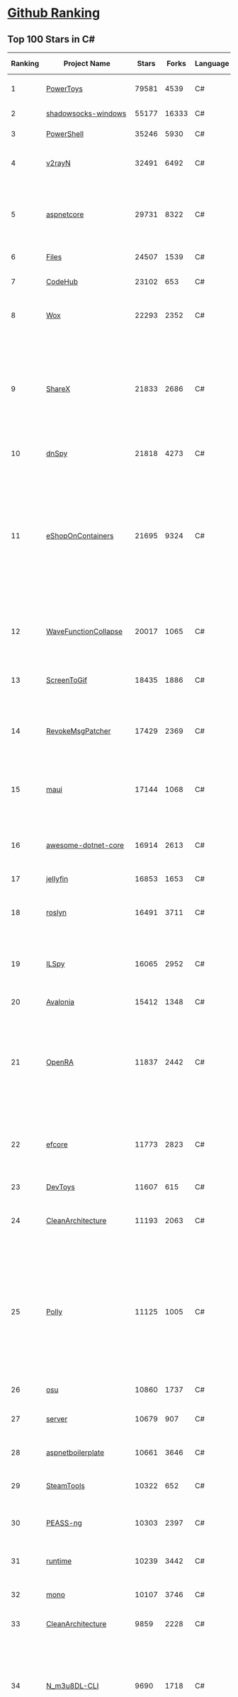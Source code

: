 [Github Ranking](../README.md)
==========

## Top 100 Stars in C\#

| Ranking | Project Name | Stars | Forks | Language | Open Issues | Description | Last Commit |
| ------- | ------------ | ----- | ----- | -------- | ----------- | ----------- | ----------- |
| 1 | [PowerToys](https://github.com/microsoft/PowerToys) | 79581 | 4539 | C# | 3526 | Windows system utilities to maximize productivity | 2022-10-07T17:51:58Z |
| 2 | [shadowsocks-windows](https://github.com/shadowsocks/shadowsocks-windows) | 55177 | 16333 | C# | 106 | A C# port of shadowsocks | 2022-08-25T23:51:40Z |
| 3 | [PowerShell](https://github.com/PowerShell/PowerShell) | 35246 | 5930 | C# | 3188 | PowerShell for every system! | 2022-10-07T19:44:27Z |
| 4 | [v2rayN](https://github.com/2dust/v2rayN) | 32491 | 6492 | C# | 40 | A V2Ray client for Windows, support Xray core and v2fly core | 2022-09-30T22:39:59Z |
| 5 | [aspnetcore](https://github.com/dotnet/aspnetcore) | 29731 | 8322 | C# | 2291 | ASP.NET Core is a cross-platform .NET framework for building modern cloud-based web applications on Windows, Mac, or Linux. | 2022-10-07T20:04:01Z |
| 6 | [Files](https://github.com/files-community/Files) | 24507 | 1539 | C# | 612 | Building the best File Manager for Windows | 2022-10-07T19:39:06Z |
| 7 | [CodeHub](https://github.com/CodeHubApp/CodeHub) | 23102 | 653 | C# | 234 | CodeHub is an iOS application written using Xamarin | 2022-06-22T16:14:05Z |
| 8 | [Wox](https://github.com/Wox-launcher/Wox) | 22293 | 2352 | C# | 912 | Launcher for Windows, an alternative to Alfred and Launchy. | 2022-10-02T16:49:38Z |
| 9 | [ShareX](https://github.com/ShareX/ShareX) | 21833 | 2686 | C# | 346 | ShareX is a free and open source program that lets you capture or record any area of your screen and share it with a single press of a key. It also allows uploading images, text or other types of files to many supported destinations you can choose from. | 2022-10-06T05:18:00Z |
| 10 | [dnSpy](https://github.com/dnSpy/dnSpy) | 21818 | 4273 | C# | 0 | .NET debugger and assembly editor | 2020-12-20T23:55:15Z |
| 11 | [eShopOnContainers](https://github.com/dotnet-architecture/eShopOnContainers) | 21695 | 9324 | C# | 23 | Cross-platform .NET sample microservices and container based application that runs on Linux Windows and macOS. Powered by .NET 6, Docker Containers and Azure Kubernetes Services. Supports Visual Studio, VS for Mac and CLI based environments with Docker CLI, dotnet CLI, VS Code or any other code editor. | 2022-09-26T12:17:49Z |
| 12 | [WaveFunctionCollapse](https://github.com/mxgmn/WaveFunctionCollapse) | 20017 | 1065 | C# | 1 | Bitmap & tilemap generation from a single example with the help of ideas from quantum mechanics | 2022-07-26T08:07:41Z |
| 13 | [ScreenToGif](https://github.com/NickeManarin/ScreenToGif) | 18435 | 1886 | C# | 199 | 🎬 ScreenToGif allows you to record a selected area of your screen, edit and save it as a gif or video. | 2022-09-29T11:34:31Z |
| 14 | [RevokeMsgPatcher](https://github.com/huiyadanli/RevokeMsgPatcher) | 17429 | 2369 | C# | 29 | :trollface: A hex editor for WeChat/QQ/TIM - PC版微信/QQ/TIM防撤回补丁（我已经看到了，撤回也没用了） | 2022-09-24T09:48:10Z |
| 15 | [maui](https://github.com/dotnet/maui) | 17144 | 1068 | C# | 1750 | .NET MAUI is the .NET Multi-platform App UI, a framework for building native device applications spanning mobile, tablet, and desktop. | 2022-10-07T19:16:51Z |
| 16 | [awesome-dotnet-core](https://github.com/thangchung/awesome-dotnet-core) | 16914 | 2613 | C# | 19 | :honeybee: A collection of awesome .NET core libraries, tools, frameworks and software | 2022-10-04T18:22:21Z |
| 17 | [jellyfin](https://github.com/jellyfin/jellyfin) | 16853 | 1653 | C# | 815 | The Free Software Media System | 2022-10-07T14:35:19Z |
| 18 | [roslyn](https://github.com/dotnet/roslyn) | 16491 | 3711 | C# | 9073 | The Roslyn .NET compiler provides C# and Visual Basic languages with rich code analysis APIs. | 2022-10-07T20:05:36Z |
| 19 | [ILSpy](https://github.com/icsharpcode/ILSpy) | 16065 | 2952 | C# | 169 | .NET Decompiler with support for PDB generation, ReadyToRun, Metadata (&more) - cross-platform! | 2022-10-07T03:29:42Z |
| 20 | [Avalonia](https://github.com/AvaloniaUI/Avalonia) | 15412 | 1348 | C# | 1234 | A cross-platform UI framework for .NET | 2022-10-07T18:10:50Z |
| 21 | [OpenRA](https://github.com/OpenRA/OpenRA) | 11837 | 2442 | C# | 1441 | Open Source real-time strategy game engine for early Westwood games such as Command & Conquer: Red Alert written in C# using SDL and OpenGL. Runs on Windows, Linux, *BSD and Mac OS X. | 2022-10-07T19:44:12Z |
| 22 | [efcore](https://github.com/dotnet/efcore) | 11773 | 2823 | C# | 1662 | EF Core is a modern object-database mapper for .NET. It supports LINQ queries, change tracking, updates, and schema migrations. | 2022-10-07T18:17:23Z |
| 23 | [DevToys](https://github.com/veler/DevToys) | 11607 | 615 | C# | 187 | A Swiss Army knife for developers. | 2022-10-07T19:26:06Z |
| 24 | [CleanArchitecture](https://github.com/ardalis/CleanArchitecture) | 11193 | 2063 | C# | 15 | Clean Architecture Solution Template: A starting point for Clean Architecture with ASP.NET Core | 2022-10-07T14:43:22Z |
| 25 | [Polly](https://github.com/App-vNext/Polly) | 11125 | 1005 | C# | 83 | Polly is a .NET resilience and transient-fault-handling library that allows developers to express policies such as Retry, Circuit Breaker, Timeout, Bulkhead Isolation, and Fallback in a fluent and thread-safe manner. From version 6.0.1, Polly targets .NET Standard 1.1 and 2.0+. | 2022-10-03T11:21:53Z |
| 26 | [osu](https://github.com/ppy/osu) | 10860 | 1737 | C# | 859 | rhythm is just a *click* away! | 2022-10-07T18:52:20Z |
| 27 | [server](https://github.com/bitwarden/server) | 10679 | 907 | C# | 24 | The core infrastructure backend (API, database, Docker, etc). | 2022-10-07T20:06:01Z |
| 28 | [aspnetboilerplate](https://github.com/aspnetboilerplate/aspnetboilerplate) | 10661 | 3646 | C# | 193 | ASP.NET Boilerplate - Web Application Framework | 2022-10-03T05:40:17Z |
| 29 | [SteamTools](https://github.com/BeyondDimension/SteamTools) | 10322 | 652 | C# | 378 | 🛠「Watt Toolkit」是一个开源跨平台的多功能 Steam 工具箱。 | 2022-10-07T10:12:25Z |
| 30 | [PEASS-ng](https://github.com/carlospolop/PEASS-ng) | 10303 | 2397 | C# | 6 | PEASS - Privilege Escalation Awesome Scripts SUITE (with colors) | 2022-10-06T16:05:44Z |
| 31 | [runtime](https://github.com/dotnet/runtime) | 10239 | 3442 | C# | 7615 | .NET is a cross-platform runtime for cloud, mobile, desktop, and IoT apps. | 2022-10-07T20:05:37Z |
| 32 | [mono](https://github.com/mono/mono) | 10107 | 3746 | C# | 2083 | Mono open source ECMA CLI, C# and .NET implementation. | 2022-10-06T16:27:47Z |
| 33 | [CleanArchitecture](https://github.com/jasontaylordev/CleanArchitecture) | 9859 | 2228 | C# | 9 | Clean Architecture Solution Template for .NET 6 | 2022-09-27T11:23:51Z |
| 34 | [N_m3u8DL-CLI](https://github.com/nilaoda/N_m3u8DL-CLI) | 9690 | 1718 | C# | 206 | [.NET] m3u8 downloader 开源的命令行m3u8/HLS/dash下载器，支持普通AES-128-CBC解密，多线程，自定义请求头等. 支持简体中文,繁体中文和英文. English Supported. | 2022-09-05T13:55:12Z |
| 35 | [Newtonsoft.Json](https://github.com/JamesNK/Newtonsoft.Json) | 9611 | 3098 | C# | 592 | Json.NET is a popular high-performance JSON framework for .NET | 2022-10-06T00:40:05Z |
| 36 | [UnityCsReference](https://github.com/Unity-Technologies/UnityCsReference) | 9606 | 2140 | C# | 0 | Unity C# reference source code. | 2022-10-06T15:35:56Z |
| 37 | [AssetStudio](https://github.com/Perfare/AssetStudio) | 9346 | 1804 | C# | 134 | AssetStudio is a tool for exploring, extracting and exporting assets and assetbundles. | 2022-08-10T08:30:00Z |
| 38 | [csharplang](https://github.com/dotnet/csharplang) | 9227 | 942 | C# | 421 | The official repo for the design of the C# programming language | 2022-10-04T23:49:03Z |
| 39 | [basic-computer-games](https://github.com/coding-horror/basic-computer-games) | 9050 | 1167 | C# | 14 | An updated version of the classic "Basic Computer Games" book, with well-written examples in a variety of common MEMORY SAFE, SCRIPTING programming languages. See https://coding-horror.github.io/basic-computer-games/ | 2022-10-05T03:30:15Z |
| 40 | [CefSharp](https://github.com/cefsharp/CefSharp) | 8958 | 2821 | C# | 41 | .NET (WPF and Windows Forms) bindings for the Chromium Embedded Framework | 2022-10-07T11:45:07Z |
| 41 | [AssetStudio](https://github.com/Perfare/AssetStudio) | 9346 | 1804 | C# | 134 | AssetStudio is a tool for exploring, extracting and exporting assets and assetbundles. | 2022-08-10T08:30:00Z |
| 42 | [csharplang](https://github.com/dotnet/csharplang) | 9227 | 942 | C# | 421 | The official repo for the design of the C# programming language | 2022-10-04T23:49:03Z |
| 43 | [basic-computer-games](https://github.com/coding-horror/basic-computer-games) | 9050 | 1167 | C# | 14 | An updated version of the classic "Basic Computer Games" book, with well-written examples in a variety of common MEMORY SAFE, SCRIPTING programming languages. See https://coding-horror.github.io/basic-computer-games/ | 2022-10-05T03:30:15Z |
| 44 | [AutoMapper](https://github.com/AutoMapper/AutoMapper) | 9005 | 1682 | C# | 0 | A convention-based object-object mapper in .NET.  | 2022-10-05T19:53:29Z |
| 45 | [CefSharp](https://github.com/cefsharp/CefSharp) | 8958 | 2821 | C# | 41 | .NET (WPF and Windows Forms) bindings for the Chromium Embedded Framework | 2022-10-07T11:45:07Z |
| 46 | [orleans](https://github.com/dotnet/orleans) | 8827 | 1905 | C# | 344 | Cloud Native application framework for .NET | 2022-10-07T11:49:48Z |
| 47 | [MonoGame](https://github.com/MonoGame/MonoGame) | 8814 | 2638 | C# | 681 | One framework for creating powerful cross-platform games. | 2022-10-05T01:44:43Z |
| 48 | [SignalR](https://github.com/SignalR/SignalR) | 8747 | 2288 | C# | 22 | Incredibly simple real-time web for .NET | 2022-10-04T18:13:27Z |
| 49 | [FastGithub](https://github.com/dotnetcore/FastGithub) | 8730 | 1188 | C# | 71 | github加速神器，解决github打不开、用户头像无法加载、releases无法上传下载、git-clone、git-pull、git-push失败等问题 | 2022-10-05T06:20:21Z |
| 50 | [lively](https://github.com/rocksdanister/lively) | 8710 | 726 | C# | 168 | Free and open-source software that allows users to set animated desktop wallpapers and screensavers powered by WinUI3 | 2022-10-07T14:11:25Z |
| 51 | [abp](https://github.com/abpframework/abp) | 8685 | 2737 | C# | 628 | Open Source Web Application Framework for ASP.NET Core | 2022-10-07T19:56:49Z |
| 52 | [RestSharp](https://github.com/restsharp/RestSharp) | 8629 | 2246 | C# | 13 | Simple REST and HTTP API Client for .NET | 2022-10-06T22:17:34Z |
| 53 | [MediatR](https://github.com/jbogard/MediatR) | 8584 | 1004 | C# | 0 | Simple, unambitious mediator implementation in .NET | 2022-10-04T13:32:33Z |
| 54 | [choco](https://github.com/chocolatey/choco) | 8583 | 852 | C# | 765 | Chocolatey - the package manager for Windows | 2022-10-06T17:07:46Z |
| 55 | [ArchiSteamFarm](https://github.com/JustArchiNET/ArchiSteamFarm) | 8574 | 947 | C# | 2 | C# application with primary purpose of farming Steam cards from multiple accounts simultaneously. | 2022-10-07T19:18:40Z |
| 56 | [CMWTAT_Digital_Edition](https://github.com/TGSAN/CMWTAT_Digital_Edition) | 8568 | 1380 | C# | 10 | CloudMoe Windows 10/11 Activation Toolkit get digital license, the best open source Win 10/11 activator in GitHub. GitHub 上最棒的开源 Win10/Win11 数字权利（数字许可证）激活工具！ | 2022-09-16T08:27:22Z |
| 57 | [MahApps.Metro](https://github.com/MahApps/MahApps.Metro) | 8452 | 2411 | C# | 66 | A framework that allows developers to cobble together a better UI for their own WPF applications with minimal effort. | 2022-10-03T04:41:31Z |
| 58 | [FluentTerminal](https://github.com/felixse/FluentTerminal) | 8445 | 423 | C# | 237 | A Terminal Emulator based on UWP and web technologies. | 2022-07-22T20:06:09Z |
| 59 | [BenchmarkDotNet](https://github.com/dotnet/BenchmarkDotNet) | 8179 | 805 | C# | 153 | Powerful .NET library for benchmarking | 2022-10-07T16:43:58Z |
| 60 | [downkyi](https://github.com/leiurayer/downkyi) | 8169 | 1093 | C# | 247 | 哔哩下载姬downkyi，B站视频下载工具，支持批量下载，支持8K、HDR、杜比视界，提供工具箱（音视频提取、去水印等）。 | 2022-09-08T02:28:25Z |
| 61 | [Captura](https://github.com/MathewSachin/Captura) | 7649 | 1499 | C# | 109 | Capture Screen, Audio, Cursor, Mouse Clicks and Keystrokes | 2020-08-16T15:25:25Z |
| 62 | [FluentValidation](https://github.com/FluentValidation/FluentValidation) | 7630 | 1083 | C# | 5 | A popular .NET validation library for building strongly-typed validation rules. | 2022-09-28T16:56:19Z |
| 63 | [nopCommerce](https://github.com/nopSolutions/nopCommerce) | 7579 | 4298 | C# | 146 | ASP.NET Core eCommerce software. nopCommerce is a free and open-source shopping cart. | 2022-10-07T07:24:33Z |
| 64 | [WeiXinMPSDK](https://github.com/JeffreySu/WeiXinMPSDK) | 7536 | 4235 | C# | 178 | 微信全平台 SDK Senparc.Weixin for C#，支持 .NET Framework 及 .NET Core、.NET 6.0。已支持微信公众号、小程序、小游戏、企业号、企业微信、开放平台、微信支付、JSSDK、微信周边等全平台。 WeChat SDK for C#. | 2022-09-30T12:58:27Z |
| 65 | [modular-monolith-with-ddd](https://github.com/kgrzybek/modular-monolith-with-ddd) | 7440 | 1109 | C# | 39 | Full Modular Monolith application with Domain-Driven Design approach. | 2022-09-02T02:49:26Z |
| 66 | [Ocelot](https://github.com/ThreeMammals/Ocelot) | 7255 | 1489 | C# | 507 | .NET core API Gateway | 2022-09-26T07:26:46Z |
| 67 | [Terminal.Gui](https://github.com/gui-cs/Terminal.Gui) | 7213 | 563 | C# | 59 | Cross Platform Terminal UI toolkit for .NET | 2022-10-06T10:39:57Z |
| 68 | [ReactiveUI](https://github.com/reactiveui/ReactiveUI) | 7187 | 1101 | C# | 71 | An advanced, composable, functional reactive model-view-viewmodel framework for all .NET platforms that is inspired by functional reactive programming. ReactiveUI allows you to  abstract mutable state away from your user interfaces, express the idea around a feature in one readable place and improve the testability of your application. | 2022-10-06T21:54:36Z |
| 69 | [Nancy](https://github.com/NancyFx/Nancy) | 7179 | 1515 | C# | 196 | Lightweight, low-ceremony, framework for building HTTP based services on .Net and Mono | 2021-01-24T13:28:09Z |
| 70 | [ailab](https://github.com/microsoft/ailab) | 7140 | 1331 | C# | 26 | Experience, Learn and Code the latest breakthrough innovations with Microsoft AI | 2022-08-29T14:01:17Z |
| 71 | [Humanizer](https://github.com/Humanizr/Humanizer) | 7132 | 866 | C# | 190 | Humanizer meets all your .NET needs for manipulating and displaying strings, enums, dates, times, timespans, numbers and quantities | 2022-10-02T11:31:57Z |
| 72 | [practical-aspnetcore](https://github.com/dodyg/practical-aspnetcore) | 7080 | 947 | C# | 160 | Practical samples of ASP.NET Core 2.1, 2.2, 3.1, 5.0, 6.0 and 7.0  projects you can use. Readme contains explanations on all projects. | 2022-10-03T07:51:44Z |
| 73 | [uno](https://github.com/unoplatform/uno) | 7037 | 569 | C# | 1106 | Build Mobile, Desktop and WebAssembly apps with C# and XAML. Today. Open source and professionally supported. | 2022-10-07T19:19:16Z |
| 74 | [LiteDB](https://github.com/mbdavid/LiteDB) | 6774 | 1036 | C# | 519 | LiteDB - A .NET NoSQL Document Store in a single data file - https://www.litedb.org | 2022-09-08T06:24:39Z |
| 75 | [mRemoteNG](https://github.com/mRemoteNG/mRemoteNG) | 6769 | 1254 | C# | 726 | mRemoteNG is the next generation of mRemote, open source, tabbed, multi-protocol, remote connections manager. | 2022-10-06T18:00:13Z |
| 76 | [Notepads](https://github.com/0x7c13/Notepads) | 6765 | 397 | C# | 255 | A modern, lightweight text editor with a minimalist design. | 2022-10-03T10:06:55Z |
| 77 | [Radarr](https://github.com/Radarr/Radarr) | 6689 | 785 | C# | 369 | A fork of Sonarr to work with movies à la Couchpotato. | 2022-10-06T17:04:31Z |
| 78 | [Lean](https://github.com/QuantConnect/Lean) | 6619 | 2648 | C# | 412 | Lean Algorithmic Trading Engine by QuantConnect (Python, C#) | 2022-10-07T16:01:11Z |
| 79 | [gitextensions](https://github.com/gitextensions/gitextensions) | 6516 | 1926 | C# | 612 | Git Extensions is a standalone UI tool for managing git repositories. It also integrates with Windows Explorer and Microsoft Visual Studio (2015/2017/2019). | 2022-10-07T19:40:49Z |
| 80 | [refit](https://github.com/reactiveui/refit) | 6514 | 657 | C# | 145 | The automatic type-safe REST library for .NET Core, Xamarin and .NET. Heavily inspired by Square's Retrofit library, Refit turns your REST API into a live interface. | 2022-10-05T21:01:56Z |
| 81 | [Humanizer](https://github.com/Humanizr/Humanizer) | 7132 | 866 | C# | 190 | Humanizer meets all your .NET needs for manipulating and displaying strings, enums, dates, times, timespans, numbers and quantities | 2022-10-02T11:31:57Z |
| 82 | [practical-aspnetcore](https://github.com/dodyg/practical-aspnetcore) | 7080 | 947 | C# | 160 | Practical samples of ASP.NET Core 2.1, 2.2, 3.1, 5.0, 6.0 and 7.0  projects you can use. Readme contains explanations on all projects. | 2022-10-03T07:51:44Z |
| 83 | [LiteDB](https://github.com/mbdavid/LiteDB) | 6774 | 1036 | C# | 519 | LiteDB - A .NET NoSQL Document Store in a single data file - https://www.litedb.org | 2022-09-08T06:24:39Z |
| 84 | [mRemoteNG](https://github.com/mRemoteNG/mRemoteNG) | 6769 | 1254 | C# | 726 | mRemoteNG is the next generation of mRemote, open source, tabbed, multi-protocol, remote connections manager. | 2022-10-06T18:00:13Z |
| 85 | [Radarr](https://github.com/Radarr/Radarr) | 6689 | 785 | C# | 369 | A fork of Sonarr to work with movies à la Couchpotato. | 2022-10-06T17:04:31Z |
| 86 | [gitextensions](https://github.com/gitextensions/gitextensions) | 6516 | 1926 | C# | 612 | Git Extensions is a standalone UI tool for managing git repositories. It also integrates with Windows Explorer and Microsoft Visual Studio (2015/2017/2019). | 2022-10-07T19:40:49Z |
| 87 | [refit](https://github.com/reactiveui/refit) | 6514 | 657 | C# | 145 | The automatic type-safe REST library for .NET Core, Xamarin and .NET. Heavily inspired by Square's Retrofit library, Refit turns your REST API into a live interface. | 2022-10-05T21:01:56Z |
| 88 | [Bili.Uwp](https://github.com/Richasy/Bili.Uwp) | 6469 | 434 | C# | 113 | 适用于新系统UI的哔哩 | 2022-09-23T15:53:24Z |
| 89 | [Electron.NET](https://github.com/ElectronNET/Electron.NET) | 6442 | 656 | C# | 154 | :electron: Build cross platform desktop apps with ASP.NET Core (Razor Pages, MVC, Blazor). | 2022-09-08T14:38:33Z |
| 90 | [EarTrumpet](https://github.com/File-New-Project/EarTrumpet) | 6400 | 439 | C# | 104 | EarTrumpet - Volume Control for Windows | 2022-10-04T10:22:31Z |
| 91 | [PDFPatcher](https://github.com/wmjordan/PDFPatcher) | 6319 | 1050 | C# | 29 | PDF补丁丁——PDF工具箱，可以编辑书签、剪裁旋转页面、解除限制、提取或合并文档，探查文档结构，提取图片、转成图片等等 | 2022-09-29T09:42:29Z |
| 92 | [Bogus](https://github.com/bchavez/Bogus) | 6291 | 379 | C# | 23 | :card_index: A simple fake data generator for C#, F#, and VB.NET. Based on and ported from the famed faker.js. | 2022-06-25T16:42:38Z |
| 93 | [ET](https://github.com/egametang/ET) | 6263 | 2360 | C# | 43 | Unity3D Client And C# Server Framework | 2022-10-07T12:48:24Z |
| 94 | [OrchardCore](https://github.com/OrchardCMS/OrchardCore) | 6153 | 2060 | C# | 1151 | Orchard Core is an open-source modular and multi-tenant application framework built with ASP.NET Core, and a content management system (CMS) built on top of that framework. | 2022-10-07T19:37:22Z |
| 95 | [UniRx](https://github.com/neuecc/UniRx) | 6066 | 805 | C# | 187 | Reactive Extensions for Unity | 2022-06-19T10:00:11Z |
| 96 | [ShadowsocksR-Windows](https://github.com/HMBSbige/ShadowsocksR-Windows) | 6032 | 1054 | C# | 0 | Ship of Theseus | 2022-10-05T15:58:45Z |
| 97 | [de4dot](https://github.com/de4dot/de4dot) | 5994 | 2454 | C# | 0 | .NET deobfuscator and unpacker. | 2020-08-29T08:14:56Z |
| 98 | [ImageSharp](https://github.com/SixLabors/ImageSharp) | 5958 | 737 | C# | 44 | :camera: A modern, cross-platform, 2D Graphics library for .NET | 2022-10-06T17:57:06Z |
| 99 | [Quasar](https://github.com/quasar/Quasar) | 5948 | 2060 | C# | 143 | Remote Administration Tool for Windows | 2022-06-24T09:25:28Z |
| 100 | [wpf](https://github.com/dotnet/wpf) | 5941 | 951 | C# | 912 | WPF is a .NET Core UI framework for building Windows desktop applications. | 2022-10-07T15:52:28Z |


